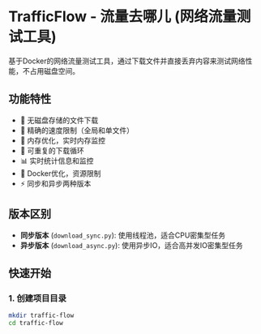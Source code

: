 # TrafficFlow - 流量去哪儿 (网络流量测试工具)

基于Docker的网络流量测试工具，通过下载文件并直接丢弃内容来测试网络性能，不占用磁盘空间。

## 功能特性

- 🚀 无磁盘存储的文件下载
- 🎯 精确的速度限制（全局和单文件）
- 💾 内存优化，实时内存监控
- 🔄 可重复的下载循环
- 📊 实时统计信息和监控
- 🐳 Docker优化，资源限制
- ⚡ 同步和异步两种版本

## 版本区别

- **同步版本** (`download_sync.py`): 使用线程池，适合CPU密集型任务
- **异步版本** (`download_async.py`): 使用异步IO，适合高并发IO密集型任务

## 快速开始

### 1. 创建项目目录
```bash
mkdir traffic-flow
cd traffic-flow